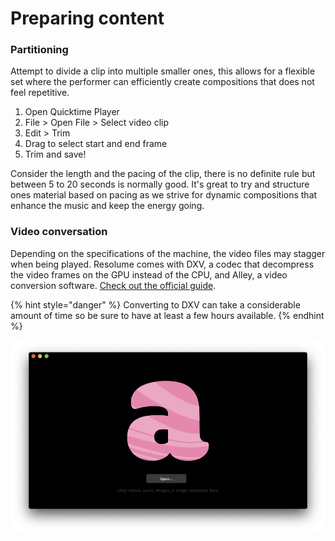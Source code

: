 # Preparing content

### Partitioning

Attempt to divide a clip into multiple smaller ones, this allows for a flexible set where the performer can efficiently create compositions that does not feel repetitive.

1. Open Quicktime Player
2. File &gt; Open File &gt; Select video clip
3. Edit &gt; Trim
4. Drag to select start and end frame
5. Trim and save!

Consider the length and the pacing of the clip, there is no definite rule but between 5 to 20 seconds is normally good. It's great to try and structure ones material based on pacing as we strive for dynamic compositions that enhance the music and keep the energy going.

### Video conversation

Depending on the specifications of the machine, the video files may stagger when being played. Resolume comes with DXV, a codec that decompress the video frames on the GPU instead of the CPU, and Alley, a video conversion software. [Check out the official guide](https://resolume.com/support/conversion-with-alley).

{% hint style="danger" %}
Converting to DXV can take a considerable amount of time so be sure to have at least a few hours available.
{% endhint %}

![](../../../../.gitbook/assets/resolume-alley.png)

